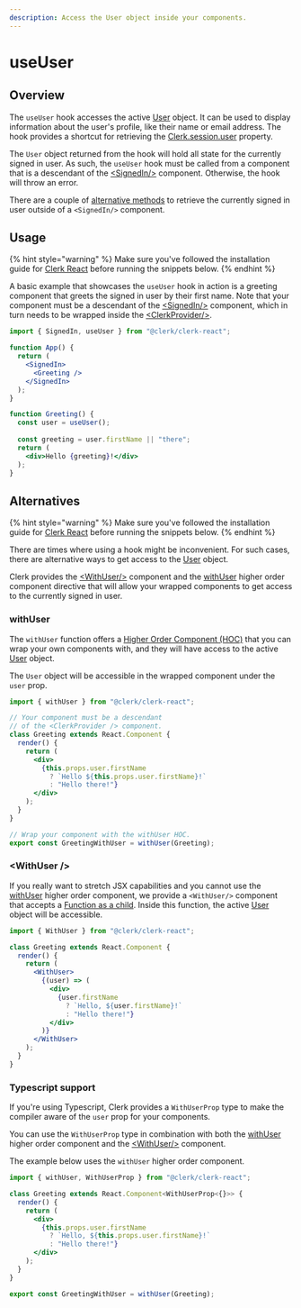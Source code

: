 ```yaml
---
description: Access the User object inside your components.
---
```


# useUser

## Overview

The `useUser` hook accesses the active [User](../clerkjs/user.md) object. It can be used to display information about the user's profile, like their name or email address. The hook provides a shortcut for retrieving the [Clerk.session.user](../clerkjs/clerk.md#attributes) property.

The `User` object returned from the hook will hold all state for the currently signed in user. As such, the `useUser` hook must be called from a component that is a descendant of the [&lt;SignedIn/&gt;](../../components/control-components/signed-in.md) component. Otherwise, the hook will throw an error.

There are a couple of [alternative methods](useuser-hook.md#alternatives) to retrieve the currently signed in user outside of a `<SignedIn/>` component.

## Usage

{% hint style="warning" %}
Make sure you've followed the installation guide for [Clerk React](installation.md) before running the snippets below.
{% endhint %}

A basic example that showcases the `useUser` hook in action is a greeting component that greets the signed in user by their first name. Note that your component must be a descendant of the [&lt;SignedIn/&gt;](../../components/control-components/signed-in.md) component, which in turn needs to be wrapped inside the [&lt;ClerkProvider/&gt;](clerkprovider.md).

```jsx
import { SignedIn, useUser } from "@clerk/clerk-react";

function App() {
  return (
    <SignedIn>
      <Greeting />
    </SignedIn>
  );
}

function Greeting() {
  const user = useUser();
  
  const greeting = user.firstName || "there";
  return (
    <div>Hello {greeting}!</div>
  );
}
```

## Alternatives

{% hint style="warning" %}
Make sure you've followed the installation guide for [Clerk React](installation.md) before running the snippets below.
{% endhint %}

There are times where using a hook might be inconvenient. For such cases, there are alternative ways to get access to the [User](../clerkjs/user.md) object.

Clerk provides the [&lt;WithUser/&gt;](useuser-hook.md#withuser-1) component and the [withUser](useuser-hook.md#withuser) higher order component directive that will allow your wrapped components to get access to the currently signed in user.

### withUser

The `withUser` function offers a [Higher Order Component \(HOC\)](https://reactjs.org/docs/higher-order-components.html) that you can wrap your own components with, and they will have access to the active [User](../clerkjs/user.md) object.

The `User` object will be accessible in the wrapped component under the `user` prop.

```jsx
import { withUser } from "@clerk/clerk-react";

// Your component must be a descendant
// of the <ClerkProvider /> component.
class Greeting extends React.Component {  
  render() {
    return (
      <div>
        {this.props.user.firstName
          ? `Hello ${this.props.user.firstName}!`
          : "Hello there!"}
      </div>
    );
  }
}

// Wrap your component with the withUser HOC.
export const GreetingWithUser = withUser(Greeting);
```

### &lt;WithUser /&gt; <a id="withuser-component"></a>

If you really want to stretch JSX capabilities and you cannot use the [withUser](useuser-hook.md#withuser) higher order component, we provide a `<WithUser/>` component that accepts a [Function as a child](https://reactjs.org/docs/jsx-in-depth.html#functions-as-children). Inside this function, the active [User](../clerkjs/user.md) object will be accessible.

```jsx
import { WithUser } from "@clerk/clerk-react";

class Greeting extends React.Component {
  render() {
    return (
      <WithUser>
        {(user) => (
          <div>
            {user.firstName 
              ? `Hello, ${user.firstName}!` 
              : "Hello there!"}
          </div>
        )}
      </WithUser>
    );
  }
}
```

### Typescript support

If you're using Typescript, Clerk provides a `WithUserProp` type to make the compiler aware of the `user` prop for your components.

You can use the `WithUserProp` type in combination with both the [withUser ](useuser-hook.md#withuser)higher order component and the [&lt;WithUser/&gt;](useuser-hook.md#withuser-1) component. 

The example below uses the `withUser` higher order component.

```jsx
import { withUser, WithUserProp } from "@clerk/clerk-react";

class Greeting extends React.Component<WithUserProp<{}>> {
  render() {
    return (
      <div>
        {this.props.user.firstName
          ? `Hello, ${this.props.user.firstName}!`
          : "Hello there!"}
      </div>
    );
  }
}

export const GreetingWithUser = withUser(Greeting);
```

